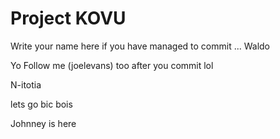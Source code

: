 # Project KOVU


Write your name here if you have managed to commit
...
Waldo

Yo Follow me (joelevans) too after you commit lol


N-itotia

lets go bic bois

Johnney is here


